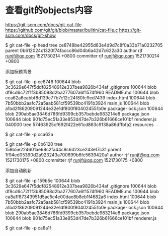 # 查看git的objects内容

https://git-scm.com/docs/git-cat-file
https://github.com/git/git/blob/master/builtin/cat-file.c
https://git-scm.com/docs/git-show

$ git cat-file -p head
tree ce8748be42955d63e4d9d7c8f0a33b71a0232705
parent 0b612024c1320f74faccc86d04b6a42d7c622a30
author rjf <runjf@qq.com> 1521730214 +0800
committer rjf <runjf@qq.com> 1521730214 +0800

添加标题背景

$ git cat-file -p ce8748
100644 blob 3c3629e647f5ddf82548912e337bea9826b434af	.gitignore
100644 blob df9cd6c72f1f3b85098d2ba277607a6f1574f960	README.md
100644 blob cca62a8eabbf8d139c77b7c12c24f80fc9ed7439	index.html
100644 blob 7b50bbb2aafc72a5aab581cf59539bc4191b3924	main.js
100644 blob a1bd2f86209091244e32e1df800f804024551b0e	package-lock.json
100644 blob 290ab5ae3846d786fd9399cb357bebde983214e8	package.json
100644 blob 901d75ec51a33e853d47de7b326b61666ce101bf	renderer.js
040000 tree 57463925cf692f422e61cd863c9138a86dffbfa2	resources

$ git cat-file -p cca62a
<!DOCTYPE html>
<html>
  <head>
    <meta charset="UTF-8">
    <title>Hello World!</title>
  </head>
  <body>
  </body>
</html>

$ git cat-file -p 0b6120
tree 159b5e224601ae68c2fa44c9c6d23ce243e17c31
parent 1f94ed05390d2a923243a700699b6fc5639420a1
author rjf <runjf@qq.com> 1521730175 +0800
committer rjf <runjf@qq.com> 1521730175 +0800

添加自动刷新

$ git cat-file -p 159b5e
100644 blob 3c3629e647f5ddf82548912e337bea9826b434af	.gitignore
100644 blob df9cd6c72f1f3b85098d2ba277607a6f1574f960	README.md
100644 blob ca8a1f87343951d5ac5c4e00dae8b8eb1f4682a6	index.html
100644 blob 7b50bbb2aafc72a5aab581cf59539bc4191b3924	main.js
100644 blob a1bd2f86209091244e32e1df800f804024551b0e	package-lock.json
100644 blob 290ab5ae3846d786fd9399cb357bebde983214e8	package.json
100644 blob 901d75ec51a33e853d47de7b326b61666ce101bf	renderer.js

$ git cat-file -p ca8a1f
<!DOCTYPE html>
<html>
  <head>
    <meta charset="UTF-8">
    <title></title>
  </head>
  <body>
  </body>
</html>

